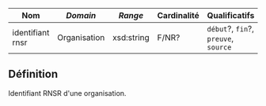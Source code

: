| **Nom**          | ***Domain*** | ***Range*** | **Cardinalité** | **Qualificatifs**                    |
| ---------------- | ------------ | ----------- | --------------- | ------------------------------------ |
| identifiant rnsr | Organisation | xsd:string  | F/NR?           | `début`?, `fin`?, `preuve`, `source` |

## Définition

Identifiant RNSR d'une organisation.